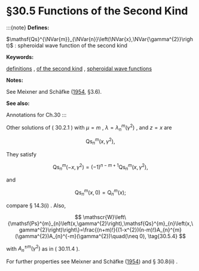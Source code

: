 # §30.5 Functions of the Second Kind

:::{note}
**Defines:**

$\mathsf{Qs}^{\NVar{m}}_{\NVar{n}}\left(\NVar{x},\NVar{\gamma^{2}}\right)$ : spheroidal wave function of the second kind

**Keywords:**

[definitions](http://dlmf.nist.gov/search/search?q=definitions) , [of the second kind](http://dlmf.nist.gov/search/search?q=of%20the%20second%20kind) , [spheroidal wave functions](http://dlmf.nist.gov/search/search?q=spheroidal%20wave%20functions)

**Notes:**

See Meixner and Schäfke ([1954](./bib/M.html#bib1598 "Mathieusche Funktionen und Sphäroidfunktionen mit Anwendungen auf physikalische und technische Probleme"), §3.6).

**See also:**

Annotations for Ch.30
:::

Other solutions of ( 30.2.1 ) with $\mu=m$ , $\lambda=\lambda^{m}_{n}\left(\gamma^{2}\right)$ , and $z=x$ are


<a id="E1"></a>
$$
\mathsf{Qs}^{m}_{n}\left(x,\gamma^{2}\right), \tag{30.5.1}
$$

They satisfy


<a id="E2"></a>
$$
\mathsf{Qs}^{m}_{n}\left(-x,\gamma^{2}\right)=(-1)^{n-m+1}\mathsf{Qs}^{m}_{n}\left(x,\gamma^{2}\right), \tag{30.5.2}
$$

and


<a id="E3"></a>
$$
\mathsf{Qs}^{m}_{n}\left(x,0\right)=\mathsf{Q}^{m}_{n}\left(x\right); \tag{30.5.3}
$$

compare § 14.3(i) . Also,


<a id="E4"></a>
$$
\mathscr{W}\left\{\mathsf{Ps}^{m}_{n}\left(x,\gamma^{2}\right),\mathsf{Qs}^{m}_{n}\left(x,\gamma^{2}\right)\right\}=\frac{(n+m)!}{(1-x^{2})(n-m)!}A_{n}^{m}(\gamma^{2})A_{n}^{-m}(\gamma^{2})\quad(\neq 0), \tag{30.5.4}
$$

with $A_{n}^{\pm m}(\gamma^{2})$ as in ( 30.11.4 ).

For further properties see Meixner and Schäfke ([1954](./bib/M.html#bib1598 "Mathieusche Funktionen und Sphäroidfunktionen mit Anwendungen auf physikalische und technische Probleme")) and § 30.8(ii) .
